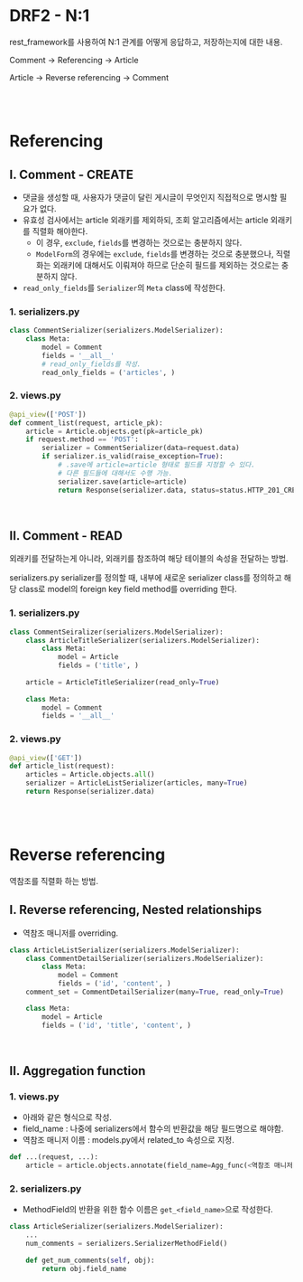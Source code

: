 # DRF2 - N:1
rest_framework를 사용하여 N:1 관계를 어떻게 응답하고, 저장하는지에 대한 내용.

Comment -> Referencing -> Article

Article -> Reverse referencing -> Comment

<br/>
<br/>

# Referencing

## I. Comment - CREATE
- 댓글을 생성할 때, 사용자가 댓글이 달린 게시글이 무엇인지 직접적으로 명시할 필요가 없다.
- 유효성 검사에서는 article 외래키를 제외하되, 조회 알고리즘에서는 article 외래키를 직렬화 해야한다.
    - 이 경우, `exclude`, `fields`를 변경하는 것으로는 충분하지 않다.
    - `ModelForm`의 경우에는 `exclude`, `fields`를 변경하는 것으로 충분했으나, 직렬화는 외래키에 대해서도 이뤄져야 하므로 단순히 필드를 제외하는 것으로는 충분하지 않다.
- `read_only_fields`를 `Serializer`의 `Meta` class에 작성한다.


### 1. serializers.py
```python
class CommentSerializer(serializers.ModelSerializer):
    class Meta:
        model = Comment
        fields = '__all__'
        # read_only_fields를 작성.
        read_only_fields = ('articles', )
```

### 2. views.py
```python
@api_view(['POST'])
def comment_list(request, article_pk):
    article = Article.objects.get(pk=article_pk)
    if request.method == 'POST':
        serializer = CommentSerializer(data=request.data)
        if serializer.is_valid(raise_exception=True):
            # .save에 article=article 형태로 필드를 지정할 수 있다.
            # 다른 필드들에 대해서도 수행 가능.
            serializer.save(article=article)
            return Response(serializer.data, status=status.HTTP_201_CREATED)
```

<br/>

## II. Comment - READ
외래키를 전달하는게 아니라, 외래키를 참조하여 해당 테이블의 속성을 전달하는 방법.

serializers.py serializer를 정의할 때, 내부에 새로운 serializer class를 정의하고 해당 class로 model의 foreign key field method를 overriding 한다.

### 1. serializers.py
```python
class CommentSeiralizer(serializers.ModelSerializer):
    class ArticleTitleSerializer(serializers.ModelSerializer):
        class Meta:
            model = Article
            fields = ('title', )
    
    article = ArticleTitleSerializer(read_only=True)
    
    class Meta:
        model = Comment
        fields = '__all__'
```

### 2. views.py
```python
@api_view(['GET'])
def article_list(request):
    articles = Article.objects.all()
    serializer = ArticleListSerializer(articles, many=True)
    return Response(serializer.data)
```

<br/>
<br/>

# Reverse referencing
역참조를 직렬화 하는 방법.

## I. Reverse referencing, Nested relationships
- 역참조 매니저를 overriding.

```python
class ArticleListSerializer(serializers.ModelSerializer):
    class CommentDetailSerializer(serializers.ModelSerializer):
        class Meta:
            model = Comment
            fields = ('id', 'content', )
    comment_set = CommentDetailSerializer(many=True, read_only=True)

    class Meta:
        model = Article
        fields = ('id', 'title', 'content', )
```

<br/>

## II. Aggregation function
### 1. views.py
- 아래와 같은 형식으로 작성.
- field_name : 나중에 serializers에서 함수의 반환값을 해당 필드명으로 해야함.
- 역참조 매니저 이름 : models.py에서 related_to 속성으로 지정.

```python
def ...(request, ...):
    article = article.objects.annotate(field_name=Agg_func(<역참조 매니저 이름>)).get(pk=article_pk)
```

### 2. serializers.py
- MethodField의 반환을 위한 함수 이름은 `get_<field_name>`으로 작성한다.
```python
class ArticleSerializer(serializers.ModelSerializer):
    ...
    num_comments = serializers.SerializerMethodField()
    
    def get_num_comments(self, obj):
        return obj.field_name
```